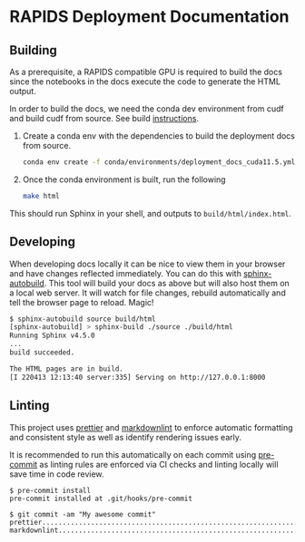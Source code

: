 # RAPIDS Deployment Documentation

## Building

As a prerequisite, a RAPIDS compatible GPU is required to build the docs since the notebooks in the docs execute the code to generate the HTML output.

In order to build the docs, we need the conda dev environment from cudf and build cudf from source.
See build [instructions](https://github.com/rapidsai/cudf/blob/branch-0.13/CONTRIBUTING.md#setting-up-your-build-environment).

1. Create a conda env with the dependencies to build the deployment docs from source.

   ```bash
   conda env create -f conda/environments/deployment_docs_cuda11.5.yml
   ```

1. Once the conda environment is built, run the following

   ```bash
   make html
   ```

This should run Sphinx in your shell, and outputs to `build/html/index.html`.

## Developing

When developing docs locally it can be nice to view them in your browser and have changes
reflected immediately. You can do this with [sphinx-autobuild](https://github.com/executablebooks/sphinx-autobuild).
This tool will build your docs as above but will also host them on a local web server.
It will watch for file changes, rebuild automatically and tell the browser page to reload. Magic!

```bash
$ sphinx-autobuild source build/html
[sphinx-autobuild] > sphinx-build ./source ./build/html
Running Sphinx v4.5.0
...
build succeeded.

The HTML pages are in build.
[I 220413 12:13:40 server:335] Serving on http://127.0.0.1:8000
```

## Linting

This project uses [prettier](https://prettier.io/) and [markdownlint](https://github.com/DavidAnson/markdownlint) to enforce automatic formatting and consistent style as well as identify rendering issues early.

It is recommended to run this automatically on each commit using [pre-commit](https://pre-commit.com/) as linting rules are enforced via CI checks and linting locally will save time in code review.

```console
$ pre-commit install
pre-commit installed at .git/hooks/pre-commit

$ git commit -am "My awesome commit"
prettier.................................................................Passed
markdownlint.............................................................Passed
```
